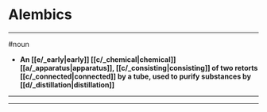 # Alembics
---
#noun
- **An [[e/_early|early]] [[c/_chemical|chemical]] [[a/_apparatus|apparatus]], [[c/_consisting|consisting]] of two retorts [[c/_connected|connected]] by a tube, used to purify substances by [[d/_distillation|distillation]]**
---
---

